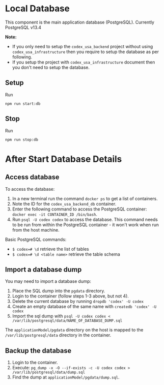 # Local Database

This component is the main application database (PostgreSQL). Currently PostgreSQL v13.4

**Note:**

- If you only need to setup the `codex_usa_backend` project without using `codex_usa_infrastructure` then you require to setup the database as per following.
- If you setup the project with `codex_usa_infrastructure` document then you don't need to setup the database.

## Setup

Run

```
npm run start:db
```

## Stop

Run

```
npm run stop:db
```

# After Start Database Details

## Access database

To access the database:

1. In a new terminal run the command `docker ps` to get a list of containers.
2. Note the ID for the `codex_usa_backend_db` container.
3. Enter the following command to access the PostgreSQL container: `docker exec -it CONTAINER_ID /bin/bash`.
4. Run `psql -U codex codex` to access the database. This command needs to be run from within the PostgreSQL container - it won't work when run from the host machine.

Basic PostgreSQL commands:

- `$ codex=# \d` retrieve the list of tables
- `$ codex=# \d <table name>` retrieve the table schema

## Import a database dump

You may need to import a database dump:

1. Place the SQL dump into the `pgdata` directory.
2. Login to the container (follow steps 1-3 above, but not 4).
3. Delete the current database by running `dropdb 'codex' -U codex`
4. Create an empty database of the same name with `createdb 'codex' -U codex`
5. Import the sql dump with `psql -U codex codex < /var/lib/postgresql/data/NAME_OF_DATABASE_DUMP.sql`

The `applicationModel/pgdata` directory on the host is mapped to the `/var/lib/postgresql/data` directory in the container.

## Backup the database

1. Login to the container.
2. Execute: `pg_dump -x -O --if-exists -c -U codex codex > /var/lib/postgresql/data/dump.sql`
3. Find the dump at `applicationModel/pgdata/dump.sql`.
